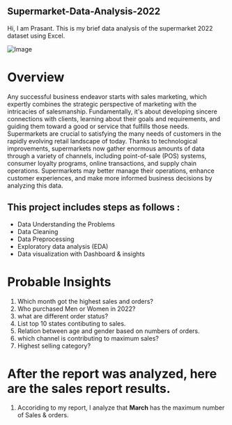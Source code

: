 ## Supermarket-Data-Analysis-2022

Hi, I am Prasant. This is my brief data analysis of the supermarket 2022 dataset using Excel.


![Image](https://miro.medium.com/v2/resize:fit:800/1*fiDAhrdrkNTHc0FlSl3l-w.png)


# Overview
Any successful business endeavor starts with sales marketing, which expertly combines the strategic perspective of marketing with the intricacies of salesmanship. Fundamentally, it's about developing sincere connections with clients, learning about their goals and requirements, and guiding them toward a good or service that fulfills those needs. Supermarkets are crucial to satisfying the many needs of customers in the rapidly evolving retail landscape of today. Thanks to technological improvements, supermarkets now gather enormous amounts of data through a variety of channels, including point-of-sale (POS) systems, consumer loyalty programs, online transactions, and supply chain operations. Supermarkets may better manage their operations, enhance customer experiences, and make more informed business decisions by analyzing this data.

## This project includes steps as follows :
- Data Understanding the Problems
- Data Cleaning
- Data Preprocessing
- Exploratory data analysis (EDA)
- Data visualization with Dashboard & insights


# Probable Insights
1. Which month got the highest sales and orders?
2. Who purchased Men or Women in 2022?
3. what are different order status?
4. List top 10 states contibuting to sales.
5. Relation between age and gender based on numbers of orders.
6. which channel is contributing to maximum sales?
7. Highest selling category?


# After the report was analyzed, here are the sales report results.

1. Accoriding to my report, I analyze that **March** has the maximum number of Sales & orders.







